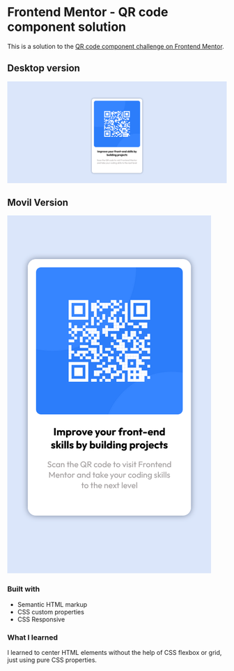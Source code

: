 # Frontend Mentor - QR code component solution

This is a solution to the [QR code component challenge on Frontend Mentor](https://www.frontendmentor.io/challenges/qr-code-component-iux_sIO_H).

## Desktop version
![](./images/QR-desktop.png)

## Movil Version
![](./images/QR-movil-version.png)

### Built with

- Semantic HTML markup
- CSS custom properties
- CSS Responsive

### What I learned

I learned to center HTML elements without the help of CSS flexbox or grid, just using pure CSS properties.
